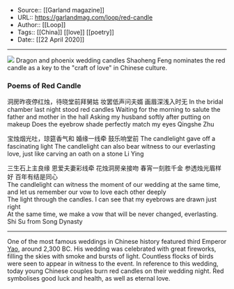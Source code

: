 ﻿
  * Source:: [[Garland magazine]]
  * URL:: https://garlandmag.com/loop/red-candle
  * Author:: [[Loop]]
  * Tags:: [[China]] [[love]] [[poetry]]
  * Date:: [[22 April 2020]]


* * *
![](https://garlandmag.com/wp-content/uploads/2020/04/TB2VK3_grorBKNjSZFjXXc_SpXa_458482093.jpg)
Dragon and phoenix wedding candles
Shaoheng Feng nominates the red candle as a key to the "craft of love" in Chinese culture.
### Poems of Red Candle
 
洞房昨夜停红烛，待晓堂前拜舅姑
妆罢低声问夫婿 画眉深浅入时无
In the bridal chamber last night stood red candles
Waiting for the morning to salute the father and mother in the hall
Asking my husband softly after putting on makeup
Does the eyebrow shade perfectly match my eyes
Qingshe Zhu
 
宝烛烟光吐，琼筵香气和
婚缘一线牵 鼓乐响堂前
The candlelight gave off a fascinating light
The candlelight can also bear witness to our everlasting love, just like carving an oath on a stone
Li Ying
 
三生石上主良缘 恩爱夫妻彩线牵
花烛洞房亲接吻 春宵一刻胜千金
参透烛光眉样好 百年有结是同心  
The candlelight can witness the moment of our wedding at the same time, and let us remember our vow to love each other deeply  
The light through the candles. I can see that my eyebrows are drawn just right  
At the same time, we make a vow that will be never changed, everlasting.
Shi Su from Song Dynasty
* * *
One of the most famous weddings in Chinese history featured third Emperor [Yao](https://en.wikipedia.org/wiki/Yao_\(ruler\)), around 2,300 BC. His wedding was celebrated with great fireworks, filling the skies with smoke and bursts of light. Countless flocks of birds were seen to appear in witness to the event. In reference to this wedding, today young Chinese couples burn red candles on their wedding night. Red symbolises good luck and health, as well as eternal love.
